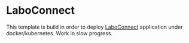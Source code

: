 # LaboConnect

This template is build in order to deploy [LaboConnect](https://laboconnect.fr/) application under docker/kubernetes. Work in slow progress.

